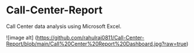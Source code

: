 # Call-Center-Report
 Call Center data analysis using Microsoft Excel.

![image alt] (https://github.com/rahulraj0811/Call-Center-Report/blob/main/Call%20Center%20Report%20Dashboard.jpg?raw=true)
